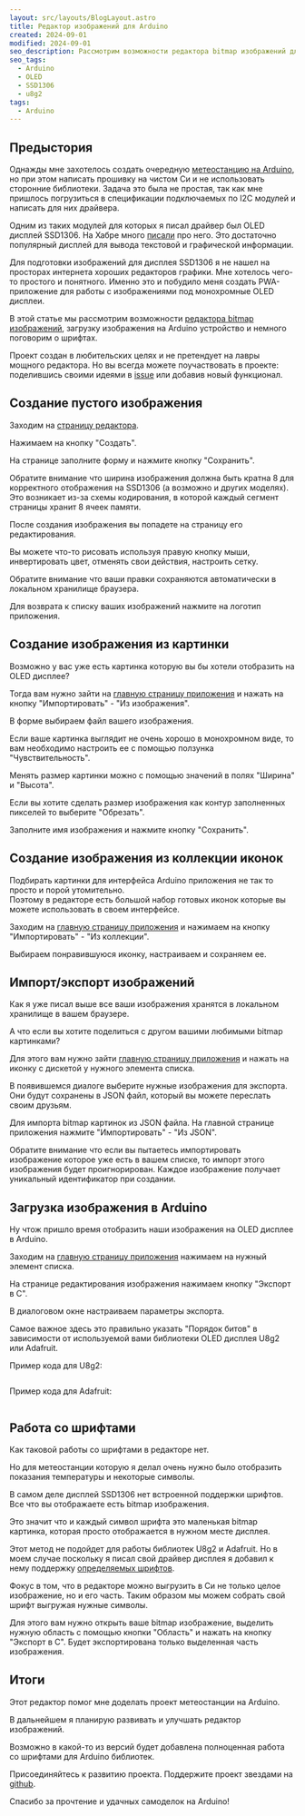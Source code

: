 ```yaml
---
layout: src/layouts/BlogLayout.astro
title: Редактор изображений для Arduino
created: 2024-09-01
modified: 2024-09-01
seo_description: Рассмотрим возможности редактора bitmap изображений для Arduino
seo_tags:
  - Arduino
  - OLED
  - SSD1306
  - u8g2
tags:
  - Arduino
---
```


## Предыстория

Однажды мне захотелось создать очередную [метеостанцию на Arduino](https://github.com/pkolt/avr_meteo_station), но при этом написать прошивку на чистом Си и не использовать сторонние библиотеки. Задача это была не простая, так как мне пришлось погрузиться в спецификации подключаемых по I2C модулей и написать для них драйвера.

Одним из таких модулей для которых я писал драйвер был OLED дисплей SSD1306. На Хабре много [писали](https://habr.com/ru/articles/741164/) про него. Это достаточно популярный дисплей для вывода текстовой и графической информации.

Для подготовки изображений для дисплея SSD1306 я не нашел на просторах интернета хороших редакторов графики. Мне хотелось чего-то простого и понятного. Именно это и побудило меня создать PWA-приложение для работы с изображениями под монохромные OLED дисплеи.

В этой статье мы рассмотрим возможности [редактора bitmap изображений](https://github.com/pkolt/bitmap_editor), загрузку изображения на Arduino устройство и немного поговорим о шрифтах.

Проект создан в любительских целях и не претендует на лавры мощного редактора. Но вы всегда можете поучаствовать в проекте: поделившись своими идеями в [issue](https://github.com/pkolt/bitmap_editor/issues) или добавив новый функционал.

## Создание пустого изображения

Заходим на [страницу редактора](https://pkolt.github.io/bitmap_editor/). 

Нажимаем на кнопку "Создать". 

На странице заполните форму и нажмите кнопку "Сохранить".

Обратите внимание что ширина изображения должна быть кратна 8 для корректного отображения на SSD1306 (а возможно и других моделях). Это возникает из-за схемы кодирования, в которой каждый сегмент страницы хранит 8 ячеек памяти.

После создания изображения вы попадете на страницу его редактирования.

Вы можете что-то рисовать используя правую кнопку мыши, инвертировать цвет, отменять свои действия, настроить сетку.

Обратите внимание что ваши правки сохраняются автоматически в локальном хранилище браузера.

Для возврата к списку ваших изображений нажмите на логотип приложения.

## Создание изображения из картинки

Возможно у вас уже есть картинка которую вы бы хотели отобразить на OLED дисплее?

Тогда вам нужно зайти на [главную страницу приложения](https://pkolt.github.io/bitmap_editor/) и нажать на кнопку "Импортировать" - "Из изображения".

В форме выбираем файл вашего изображения.

Если ваше картинка выглядит не очень хорошо в монохромном виде, то вам необходимо настроить ее с помощью ползунка "Чувствительность".

Менять размер картинки можно с помощью значений в полях "Ширина" и "Высота".

Если вы хотите сделать размер изображения как контур заполненных пикселей то выберите "Обрезать".

Заполните имя изображения и нажмите кнопку "Сохранить".

## Создание изображения из коллекции иконок

Подбирать картинки для интерфейса Arduino приложения не так то просто и порой утомительно.  
Поэтому в редакторе есть большой набор готовых иконок которые вы можете использовать в своем интерфейсе.

Заходим на [главную страницу приложения](https://pkolt.github.io/bitmap_editor/) и нажимаем на кнопку "Импортировать" - "Из коллекции".

Выбираем понравившуюся иконку, настраиваем и сохраняем ее.

## Импорт/экспорт изображений

Как я уже писал выше все ваши изображения хранятся в локальном хранилище в вашем браузере.

А что если вы хотите поделиться с другом вашими любимыми bitmap картинками?

Для этого вам нужно зайти [главную страницу приложения](https://pkolt.github.io/bitmap_editor/) и нажать на иконку с дискетой у нужного элемента списка.

В появившемся диалоге выберите нужные изображения для экспорта. Они будут сохранены в JSON файл, который вы можете переслать своим друзьям.

Для импорта bitmap картинок из JSON файла. На главной странице приложения нажмите "Импортировать" - "Из JSON".

Обратите внимание что если вы пытаетесь импортировать изображение которое уже есть в вашем списке, то импорт этого изображения будет проигнорирован. Каждое изображение получает уникальный идентификатор при создании.

## Загрузка изображения в Arduino

Ну чтож пришло время отобразить наши изображения на OLED дисплее в Arduino.

Заходим на [главную страницу приложения](https://pkolt.github.io/bitmap_editor/) нажимаем на нужный элемент списка.

На странице редактирования изображения нажимаем кнопку "Экспорт в C".

В диалоговом окне настраиваем параметры экспорта.

Самое важное здесь это правильно указать "Порядок битов" в зависимости от используемой вами библиотеки OLED дисплея U8g2 или Adafruit.

Пример кода для U8g2:

```c

```

Пример кода для Adafruit:

```c

```

## Работа со шрифтами

Как таковой работы со шрифтами в редакторе нет.

Но для метеостанции которую я делал очень нужно было отобразить показания температуры и некоторые символы.

В самом деле дисплей SSD1306 нет встроенной поддержки шрифтов. Все что вы отображаете есть bitmap изображения.

Это значит что и каждый символ шрифта это маленькая bitmap картинка, которая просто отображается в нужном месте дисплея.

Этот метод не подойдет для работы библиотек U8g2 и Adafruit. Но в моем случае поскольку я писал свой драйвер дисплея я добавил к нему поддержку [определяемых шрифтов](https://github.com/pkolt/avr_meteo_station/blob/master/lib/fonts/numeric_font.h).

Фокус в том, что в редакторе можно выгрузить в Си не только целое изображение, но и его часть. Таким образом мы можем собрать свой шрифт выгружая нужные символы.

Для этого вам нужно открыть ваше bitmap изображение, выделить нужную область с помощью кнопки "Область" и нажать на кнопку "Экспорт в С". Будет экспортирована только выделенная часть изображения.

##  Итоги

Этот редактор помог мне доделать проект метеостанции на Arduino.

В дальнейшем я планирую развивать и улучшать редактор изображений.

Возможно в какой-то из версий будет добавлена полноценная работа со шрифтами для Arduino библиотек.

Присоединяйтесь к развитию проекта. Поддержите проект звездами на [github](https://github.com/pkolt/bitmap_editor).

Спасибо за прочтение и удачных самоделок на Arduino!
